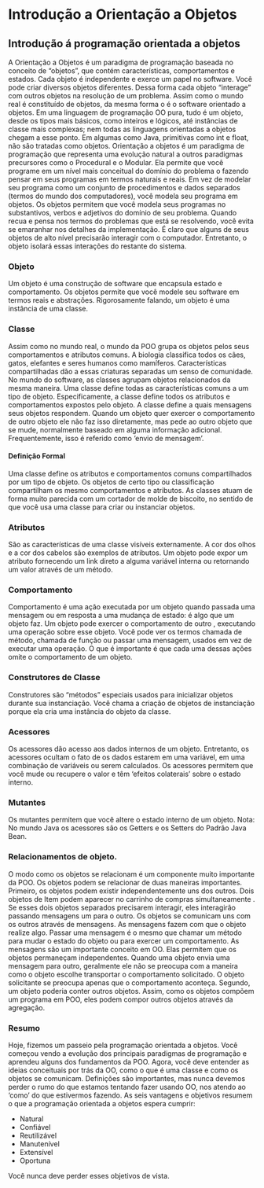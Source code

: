 # Introdução a Orientação a Objetos

## Introdução á programação orientada a objetos
A Orientação a Objetos é um paradigma de programação baseada no conceito de “objetos”, que contém características, comportamentos e estados. Cada objeto é independente e exerce um papel no software. Você pode criar diversos objetos diferentes. Dessa forma cada objeto “interage” com outros objetos na resolução de um problema.
Assim como o mundo real é constituído de objetos, da mesma forma o é o software orientado a objetos. Em uma linguagem de programação OO pura, tudo é um objeto, desde os tipos mais básicos, como inteiros e lógicos, até instâncias de classe mais complexas; nem todas as linguagens orientadas a objetos chegam a esse ponto. Em algumas como Java, primitivas como int e float, não são tratadas como objetos. 
Orientação a objetos é um paradigma de programação que representa uma evolução natural a outros paradigmas precursores como o Procedural e o Modular. Ela permite que você programe em um nível mais conceitual do domínio do problema o fazendo pensar em seus programas em termos naturais e reais. Em vez de modelar seu programa como um conjunto de procedimentos e dados separados (termos do mundo dos computadores), você modela seu programa em objetos. Os objetos permitem que você modela seus programas no substantivos, verbos e adjetivos do domínio de seu problema.
Quando recua e pensa nos termos do problemas que está se resolvendo, você evita se emaranhar nos detalhes da implementação. É claro que alguns de seus objetos de alto nível precisarão interagir com o computador. Entretanto, o objeto isolará essas interações do restante do sistema. 

### Objeto 
Um objeto é uma construção de software que encapsula estado e comportamento. Os objetos permite que você modele seu software em termos reais e abstrações. 
Rigorosamente falando, um objeto é uma instância de uma classe. 

### Classe
Assim como no mundo real, o mundo da POO grupa os objetos pelos seus comportamentos e atributos comuns. 
A biologia classifica todos os cães, gatos, elefantes e seres humanos como mamíferos. Características  compartilhadas dão a essas criaturas separadas um senso de comunidade. No mundo do software, as classes agrupam objetos relacionados da mesma maneira. 
Uma classe define todas as características comuns a um tipo de objeto. Especificamente, a classe define todos os atributos e comportamentos expostos pelo objeto. A classe define a quais mensagens seus objetos respondem. Quando um objeto quer exercer o comportamento de outro objeto ele não faz isso diretamente, mas pede ao outro objeto que se mude, normalmente baseado em alguma informação adicional. Frequentemente, isso é referido como ‘envio de mensagem’.

#### Definição Formal 

Uma classe define os atributos e comportamentos comuns compartilhados  por um tipo de objeto. Os objetos de certo tipo ou classificação compartilham os mesmo comportamentos e atributos. As classes atuam de forma muito parecida com um cortador de molde de biscoito, no sentido de que você usa uma classe para criar ou instanciar objetos.

### Atributos
São as características de uma classe visíveis externamente. A cor dos olhos e a cor dos cabelos são exemplos de atributos. Um objeto pode expor um atributo fornecendo um link direto a alguma variável interna ou retornando um valor através de um método. 

### Comportamento 
Comportamento é uma ação executada por um objeto quando passada uma mensagem  ou em resposta a uma mudança de estado: é algo que um objeto faz. 
Um objeto pode exercer o comportamento de outro , executando uma operação sobre esse objeto. Você pode ver os termos chamada de método, chamada de função ou passar uma mensagem, usados em vez de executar uma operação. O que é importante é que cada uma dessas ações omite o comportamento de um objeto. 

### Construtores de Classe 
Construtores são “métodos” especiais usados para inicializar objetos durante sua instanciação. Você chama a criação de objetos de instanciação porque ela cria uma instância do objeto da classe. 

### Acessores 
Os acessores dão acesso aos dados internos de um objeto. Entretanto, os acessores ocultam o fato de os dados estarem em uma variável, em uma combinação de variáveis ou serem calculados. Os acessores permitem que você mude ou recupere o valor e têm ‘efeitos colaterais’ sobre o estado interno. 

### Mutantes
Os mutantes permitem que você altere o estado interno de um objeto.
Nota: No mundo Java os acessores são os Getters e os Setters do Padrão Java Bean.

### Relacionamentos de objeto.
O modo como os objetos se relacionam é um componente muito importante da POO. Os objetos podem se relacionar de duas maneiras importantes. 
Primeiro, os objetos podem existir independentemente uns dos outros. Dois objetos de Item podem aparecer no carrinho de compras simultaneamente . Se esses dois objetos separados precisarem interagir, eles interagirão passando mensagens um para o outro.
Os objetos se comunicam uns com os outros através de mensagens. As mensagens fazem com que o objeto realize algo. 
Passar uma mensagem é o mesmo que chamar um método para mudar o estado do objeto ou para exercer um comportamento. 
As mensagens são um importante conceito em OO. Elas permitem que os objetos permaneçam independentes. Quando uma objeto envia uma mensagem para outro, geralmente ele não se preocupa com a maneira como o objeto escolhe transportar o comportamento solicitado. O objeto solicitante se preocupa apenas que o comportamento aconteça.
Segundo, um objeto poderia conter outros objetos. Assim, como os objetos compõem um programa em POO, eles podem compor outros objetos através da agregação.

### Resumo
Hoje, fizemos um passeio pela programação orientada a objetos. Você começou vendo a evolução dos principais paradigmas de programação e aprendeu alguns dos fundamentos da POO. Agora, você deve entender as ideias conceituais por trás da OO, como o que é uma classe e como os objetos se comunicam. 
Definições são importantes, mas nunca devemos perder o rumo do que estamos tentando fazer usando OO, nos atendo ao ‘como’ do que estivermos fazendo. As seis vantagens e objetivos resumem o que a programação orientada a objetos espera cumprir: 

- Natural 
- Confiável 
- Reutilizável  
- Manutenível 
- Extensível 
- Oportuna 

Você nunca deve perder esses objetivos de vista.
